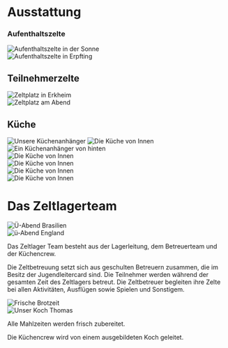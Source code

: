 # Ausstattung

### Aufenthaltszelte

<div class="row">
	<div class="col">
		<img src="/static/img/ausstattung/AufenthaltszelteSonne.jpg" alt="Aufenthaltszelte in der Sonne" class="responsive-image">
	</div>
	<div class="col">
		<img src="/static/img/ausstattung/AufenthaltszelteErpfting.jpg" alt="Aufenthaltszelte in Erpfting" class="responsive-image">
	</div>
</div>

## Teilnehmerzelte

<div class="row">
	<div class="col">
		<img src="/static/img/ausstattung/ZelteErkheim.jpeg" alt="Zeltplatz in Erkheim" class="responsive-image">
	</div>
	<div class="col">
		<img src="/static/img/ausstattung/ZelteAbends.jpeg" alt="Zeltplatz am Abend" class="responsive-image">
	</div>
</div>

## Küche

<div class="row">
	<div class="col">
		<img src="/static/img/ausstattung/KuecheAußen.jpeg" alt="Unsere Küchenanhänger" class="responsive-image">
		<img src="/static/img/ausstattung/KuecheInnen.jpeg" alt="Die Küche von Innen" class="responsive-image">
	</div>
	<div class="col">
		<img src="/static/img/ausstattung/AnhaengerLogo.jpeg" alt="Ein Küchenanhänger von hinten" class="responsive-image">
	</div>
	<div class="col">
		<img src="/static/img/ausstattung/Kueche1.jpg" alt="Die Küche von Innen" class="responsive-image">
	</div>
	<div class="col">
		<img src="/static/img/ausstattung/Kueche2.jpg" alt="Die Küche von Innen" class="responsive-image">
	</div>
	<div class="col">
		<img src="/static/img/ausstattung/Kueche3.jpg" alt="Die Küche von Innen" class="responsive-image">
	</div>
	<div class="col">
		<img src="/static/img/ausstattung/Kueche4.jpg" alt="Die Küche von Innen" class="responsive-image">
	</div>
</div>

<a name="team">

# Das Zeltlagerteam
</a>

<div class="row">
	<div class="col">
		<img src="/static/img/team/TeamBrasilien.jpg" alt="Ü-Abend Brasilien" class="responsive-image">
	</div>
	<div class="col">
		<img src="/static/img/team/TeamKellner.jpg" alt="ü-Abend England" class="responsive-image">
	</div>
</div>

Das Zeltlager Team besteht aus der Lagerleitung, dem Betreuerteam und der Küchencrew.

Die Zeltbetreuung setzt sich aus geschulten Betreuern zusammen, die im Besitz der Jugendleitercard sind. Die Teilnehmer werden während der gesamten Zeit des Zeltlagers betreut. Die Zeltbetreuer begleiten ihre Zelte bei allen Aktivitäten, Ausflügen sowie Spielen und Sonstigem.

<div class="row">
	<div class="col">
		<img src="/static/img/team/EssenBrotzeit.jpg" alt="Frische Brotzeit" class="responsive-image">
	</div>
	<div class="col">
		<img src="/static/img/team/TeamThomas.jpg" alt="Unser Koch Thomas" class="responsive-image">
	</div>
</div>

Alle Mahlzeiten werden frisch zubereitet.

Die Küchencrew wird von einem ausgebildeten Koch geleitet.
